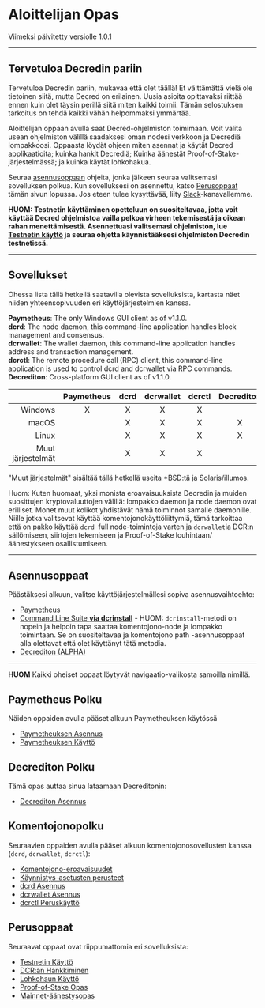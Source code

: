 # Aloittelijan Opas

Viimeksi päivitetty versiolle 1.0.1

---

## Tervetuloa Decredin pariin

Tervetuloa Decredin pariin, mukavaa että olet täällä! Et välttämättä vielä ole tietoinen siitä, mutta Decred on erilainen. Uusia asioita opittavaksi riittää ennen kuin olet täysin perillä siitä miten kaikki toimii. Tämän selostuksen tarkoitus on tehdä kaikki vähän helpommaksi ymmärtää.

Aloittelijan oppaan avulla saat Decred-ohjelmiston toimimaan. Voit valita usean ohjelmiston välillä saadaksesi oman nodesi verkkoon ja Decrediä lompakkoosi. Oppaasta löydät ohjeen miten asennat ja käytät Decred applikaatioita; kuinka hankit Decrediä; Kuinka äänestät Proof-of-Stake-järjestelmässä; ja kuinka käytät lohkohakua.

Seuraa [asennusoppaan](#installation-guides) ohjeita, jonka jälkeen seuraa valitsemasi sovelluksen polkua. Kun sovelluksesi on asennettu, katso [Perusoppaat](#general-guides) tämän sivun lopussa. Jos eteen tulee kysyttävää, liity [Slack](/support-directory.md#join-us-on-slack)-kanavallemme.

**HUOM: Testnetin käyttäminen opetteluun on suositeltavaa, jotta voit käyttää Decred ohjelmistoa vailla pelkoa virheen tekemisestä ja oikean rahan menettämisestä. Asennettuasi valitsemasi ohjelmiston, lue [Testnetin käyttö](/getting-started/using-testnet.md) ja seuraa ohjetta käynnistääksesi ohjelmiston Decredin testnetissä.**

---

## Sovellukset

Ohessa lista tällä hetkellä saatavilla olevista sovelluksista, kartasta näet niiden yhteensopivuuden eri käyttöjärjestelmien kanssa.

**Paymetheus**: The only Windows GUI client as of v1.1.0. <br />
**dcrd**: The node daemon, this command-line application handles block management and consensus. <br />
**dcrwallet**: The wallet daemon, this command-line application handles address and transaction management. <br />
**dcrctl**: The remote procedure call (RPC) client, this command-line application is used to control dcrd and dcrwallet via RPC commands. <br />
**Decrediton**: Cross-platform GUI client as of v1.1.0.

|           | Paymetheus | dcrd | dcrwallet | dcrctl | Decrediton |
| ---------:|:----------:|:----:|:---------:|:------:|:-----------:|
| Windows   | X          | X    | X         | X      |             |
| macOS     |            | X    | X         | X      | X           |
| Linux     |            | X    | X         | X      | X           |
| Muut järjestelmät|            | X    | X         | X      |             |

"Muut järjestelmät" sisältää tällä hetkellä useita *BSD:tä ja Solaris/illumos.

Huom: Kuten huomaat, yksi monista eroavaisuuksista Decredin ja muiden
suosittujen kryptovaluuttojen välillä: lompakko daemon ja node daemon ovat erilliset.
Monet muut kolikot yhdistävät nämä toiminnot samalle daemonille.
Niille jotka valitsevat käyttää komentojonokäyttöliittymiä, tämä tarkoittaa että
on pakko käyttää `dcrd`  full node-toimintoja varten ja `dcrwallet`ia DCR:n säilömiseen,
siirtojen tekemiseen ja Proof-of-Stake louhintaan/äänestykseen osallistumiseen.

---

## Asennusoppaat

Päästäksesi alkuun, valitse käyttöjärjestelmällesi sopiva asennusvaihtoehto:

* [Paymetheus](/getting-started/user-guides/paymetheus.md)
* [Command Line Suite **via dcrinstall**](/getting-started/user-guides/cli-installation.md) - HUOM: `dcrinstall`-metodi on nopein ja helpoin tapa saattaa komentojono-node ja lompakko toimintaan. Se on suositeltavaa ja komentojono path -asennusoppaat alla olettavat että olet käyttänyt tätä metodia.
* [Decrediton (ALPHA)](/getting-started/user-guides/decrediton-setup.md)

---

**HUOM** Kaikki oheiset oppaat löytyvät navigaatio-valikosta samoilla nimillä.

## Paymetheus Polku

Näiden oppaiden avulla pääset alkuun Paymetheuksen käytössä

* [Paymetheuksen Asennus](/getting-started/user-guides/paymetheus.md)
* [Paymetheuksen Käyttö](/getting-started/user-guides/using-paymetheus.md)

## Decrediton Polku

Tämä opas auttaa sinua lataamaan Decreditonin:

* [Decrediton Asennus](/getting-started/user-guides/decrediton-setup.md)

## Komentojonopolku

Seuraavien oppaiden avulla pääset alkuun komentojonosovellusten kanssa (`dcrd`, `dcrwallet`, `dcrctl`):

* [Komentojono-eroavaisuudet](/getting-started/cli-differences.md)
* [Käynnistys-asetusten perusteet](/getting-started/startup-basics.md)
* [dcrd Asennus](/getting-started/user-guides/dcrd-setup.md)
* [dcrwallet Asennus](/getting-started/user-guides/dcrwallet-setup.md)
* [dcrctl Peruskäyttö](/getting-started/user-guides/dcrctl-basics.md)

## Perusoppaat

Seuraavat oppaat ovat riippumattomia eri sovelluksista:

* [Testnetin Käyttö](/getting-started/using-testnet.md)
* [DCR:än Hankkiminen](/getting-started/obtaining-dcr.md)
* [Lohkohaun Käyttö](/getting-started/using-the-block-explorer.md)
* [Proof-of-Stake Opas](/mining/proof-of-stake.md)
* [Mainnet-äänestysopas](/getting-started/user-guides/agenda-voting.md)
